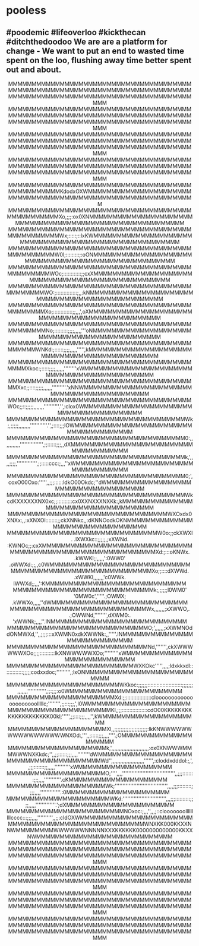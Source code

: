 # <h1><strong>pooless</strong></h1>

<h2>#poodemic #lifeoverloo #kickthecan #ditchthedoodoo We are are a platform for change - We want to put an end to wasted time spent on the loo, flushing away time better spent out and about.</h2>

<center>MMMMMMMMMMMMMMMMMMMMMMMMMMMMMMMMMMMMMMMMMMMMMMMMMMMMMMMMMMMMMMMMMMMMMMMMMMMMMMMMMMMMMMMMMMMMMMMMMMMMMMMMMMMMMMMMMMMMMMMM
MMMMMMMMMMMMMMMMMMMMMMMMMMMMMMMMMMMMMMMMMMMMMMMMMMMMMMMMMMMMMMMMMMMMMMMMMMMMMMMMMMMMMMMMMMMMMMMMMMMMMMMMMMMMMMMMMMMMMMMM
MMMMMMMMMMMMMMMMMMMMMMMMMMMMMMMMMMMMMMMMMMMMMMMMMMMMMMMMMMMMMMMMMMMMMMMMMMMMMMMMMMMMMMMMMMMMMMMMMMMMMMMMMMMMMMMMMMMMMMMM
MMMMMMMMMMMMMMMMMMMMMMMMMMMMMMMMMMMMMMMMMMMMMMMMMMMMMMMMMMMMMMMMMMMMMMMMMMMMMMMMMMMMMMMMMMMMMMMMMMMMMMMMMMMMMMMMMMMMMMMM
MMMMMMMMMMMMMMMMMMMMMMMMMMMMMMMMMMMMMMMMMMMMMMMMMMKdodxOXWMMMMMMMMMMMMMMMMMMMMMMMMMMMMMMMMMMMMMMMMMMMMMMMMMMMMMMMMMMMMMM
MMMMMMMMMMMMMMMMMMMMMMMMMMMMMMMMMMMMMMMMMMMMMMMMMMXo,;;;:ox0XNMMMMMMMMMMMMMMMMMMMMMMMMMMMMMMMMMMMMMMMMMMMMMMMMMMMMMMMMMM
MMMMMMMMMMMMMMMMMMMMMMMMMMMMMMMMMMMMMMMMMMMMMMMMMMWx;:::::;::lxKWMMMMMMMMMMMMMMMMMMMMMMMMMMMMMMMMMMMMMMMMMMMMMMMMMMMMMMM
MMMMMMMMMMMMMMMMMMMMMMMMMMMMMMMMMMMMMMMMMMMMMMMMMW0l;:::::::::;:oONMMMMMMMMMMMMMMMMMMMMMMMMMMMMMMMMMMMMMMMMMMMMMMMMMMMMM
MMMMMMMMMMMMMMMMMMMMMMMMMMMMMMMMMMMMMMMMMMMMMMMMWOc;::::::::::::;;cxXMMMMMMMMMMMMMMMMMMMMMMMMMMMMMMMMMMMMMMMMMMMMMMMMMMM
MMMMMMMMMMMMMMMMMMMMMMMMMMMMMMMMMMMMMMMMMMMMMMMWO:;::::::::::::::;,,:kNMMMMMMMMMMMMMMMMMMMMMMMMMMMMMMMMMMMMMMMMMMMMMMMMM
MMMMMMMMMMMMMMMMMMMMMMMMMMMMMMMMMMMMMMMMMMMMMMMXo;:::::::::::::;;,,,',oXMMMMMMMMMMMMMMMMMMMMMMMMMMMMMMMMMMMMMMMMMMMMMMMM
MMMMMMMMMMMMMMMMMMMMMMMMMMMMMMMMMMMMMMMMMMMMMMMNo;:::::::::;;;;,,,,,'''oNMMMMMMMMMMMMMMMMMMMMMMMMMMMMMMMMMMMMMMMMMMMMMMM
MMMMMMMMMMMMMMMMMMMMMMMMMMMMMMMMMMMMMMMMMMMMMWNKd:;::::::;;;;,,,,,''''',kMMMMMMMMMMMMMMMMMMMMMMMMMMMMMMMMMMMMMMMMMMMMMMM
MMMMMMMMMMMMMMMMMMMMMMMMMMMMMMMMMMMMMMMMMMMXkoc:;:::::;;;;,,,,,,''''''''xWMMMMMMMMMMMMMMMMMMMMMMMMMMMMMMMMMMMMMMMMMMMMMM
MMMMMMMMMMMMMMMMMMMMMMMMMMMMMMMMMMMMMMMMMXxc;;::::;;;;;,,,,,,'''''''''.'xNNWMMMMMMMMMMMMMMMMMMMMMMMMMMMMMMMMMMMMMMMMMMMM
MMMMMMMMMMMMMMMMMMMMMMMMMMMMMMMMMMMMMMMWOc;;::;;;;;,,,,,,,''''''''''.'',:clox0WMMMMMMMMMMMMMMMMMMMMMMMMMMMMMMMMMMMMMMMMM
MMMMMMMMMMMMMMMMMMMMMMMMMMMMMMMMMMMMMMWk;,;;;;;,,,,,,,,'''''''''''.'',;::::;;;lOWMMMMMMMMMMMMMMMMMMMMMMMMMMMMMMMMMMMMMMM
MMMMMMMMMMMMMMMMMMMMMMMMMMMMMMMMMMMMMM0:,,,,,,,,,,,''''''''''''''',;;::::::;;;,,dXMMMMMMMMMMMMMMMMMMMMMMMMMMMMMMMMMMMMMM
MMMMMMMMMMMMMMMMMMMMMMMMMMMMMMMMMMMMMMk,',,,,;;;;,''''''''''''',;;:::::ccc:;,,,''xWMMMMMMMMMMMMMMMMMMMMMMMMMMMMMMMMMMMMM
MMMMMMMMMMMMMMMMMMMMMMMMMMMMMMMMMMMMMM0;',coxO00Oxo:''''',,;;;::::::ldkO00Okdc;''dWMMMMMMMMMMMMMMMMMMMMMMMMMMMMMMMMMMMMM
MMMMMMMMMMMMMMMMMMMMMMMMMMMMMMMMMMMMMMWkcdKXXXXXXNX0xc;;::::::::::cx0XXNXXXNXKk:,kMMMMMMMMMMMMMMMMMMMMMMMMMMMMMMMMMMMMMM
MMMMMMMMMMMMMMMMMMMMMMMMMMMMMMMMMMWXOxdx0XNXx:,,:xXNXOl::::::::;;ckXNNkc,,:dKNNOodkOKNMMMMMMMMMMMMMMMMMMMMMMMMMMMMMMMMMM
MMMMMMMMMMMMMMMMMMMMMMMMMMMMMMMMW0o:;;ckXWXl.    .lXWXkc::;;;;;,;xXWNd.     :KWNOc;;:cxXMMMMMMMMMMMMMMMMMMMMMMMMMMMMMMMM
MMMMMMMMMMMMMMMMMMMMMMMMMMMMMMMXd:;:::oKNWx.      .kWWKl;;,,,,,':0WW0'      .oWWXd:;;,,c0WMMMMMMMMMMMMMMMMMMMMMMMMMMMMMM
MMMMMMMMMMMMMMMMMMMMMMMMMMMMMMXo;;::::dXWWd.      .xWWKl,,,,,,,'c0WWk.       lWWXd;;,,,':KMMMMMMMMMMMMMMMMMMMMMMMMMMMMMM
MMMMMMMMMMMMMMMMMMMMMMMMMMMMMMk;,;;;;;l0WM0'      '0MW0c','''''.;OWMX;      .kWWXo,,,,,''dWMMMMMMMMMMMMMMMMMMMMMMMMMMMMM
MMMMMMMMMMMMMMMMMMMMMMMMMMMMMWx,,,,,,,;xXWWO,.  .;OWWNd,'''''''',dXWM0:.   'xWWNk;,,,,''.lNMMMMMMMMMMMMMMMMMMMMMMMMMMMMM
MMMMMMMMMMMMMMMMMMMMMMMMMMMMMMO;',,,,,,;xXWMNOddONMWXd,'',,;;;;:::xXWMN0xdkXWWNk:,,'''''.lNMMMMMMMMMMMMMMMMMMMMMMMMMMMMM
MMMMMMMMMMMMMMMMMMMMMMMMMMMMMMNd,''''''',ckXWWWWWWXOo;;;;::::::::::lkXNWWWWWXOo;'''''''''xWMMMMMMMMMMMMMMMMMMMMMMMMMMMMM
MMMMMMMMMMMMMMMMMMMMMMMMMMMWXKOkc''''',,,,;ldxkkxdl:::::::::::::;;;;;codxxdoc;''''''''',;lxONMMMMMMMMMMMMMMMMMMMMMMMMMMM
MMMMMMMMMMMMMMMMMMMMMMMMWKkoc:;;;;;;:::::::::::::::::::::::;;;;;;;,,,,,,,'''''''''''',;;:;;;:o0WMMMMMMMMMMMMMMMMMMMMMMMM
MMMMMMMMMMMMMMMMMMMMMMMXd:;;:::::::::::::::::clooooooooooooooooooooolllllc;'''''''',;;:::;;;,',l0WMMMMMMMMMMMMMMMMMMMMMM
MMMMMMMMMMMMMMMMMMMMMMKl,;;;:::::::::::::::::cdO00KKKKKKKKKKKKKKKKKKKK00kl;''''',;;::::;;;,,,,'',kWMMMMMMMMMMMMMMMMMMMMM
MMMMMMMMMMMMMMMMMMMMMXl,,;;;;;;;;;;;;;;;;;;;;;:lkKNWWWWWWWWWWWWWWWWWNXOd:,''',,;:::::;;;,,,,''''.;OMMMMMMMMMMMMMMMMMMMMM
MMMMMMMMMMMMMMMMMMMMMk,',,,,,,,,,,,,,,,,,,,,,,,,,:ox0XNWWWMMMWWWNXKkdc;'',,;;::::::;;;,,,,''''''''dWMMMMMMMMMMMMMMMMMMMM
MMMMMMMMMMMMMMMMMMMMWd'',,,,,,,,,,,,,,,,,,,,,,'''''',:cloddxdddol:;,',,;;;:::::::;;,,,,,''''''''''xWMMMMMMMMMMMMMMMMMMMM
MMMMMMMMMMMMMMMMMMMMMO;'''',,,,'''''''''''''''''''''''''''''''''',,;;;::::::::;;;,,,,'''''''''''.cKMMMMMMMMMMMMMMMMMMMMM
MMMMMMMMMMMMMMMMMMMMMWk;'''''''''''''''''''''''''''''''''',,,,;;;:::::::::;;;;,,,,'''''''''''''.:0MMMMMMMMMMMMMMMMMMMMMM
MMMMMMMMMMMMMMMMMMMMMMWKd:'''''''''''''''''''''''''''',,,;;;::::::::::;;;;,,,,,'''''''''''''.';dXMMMMMMMMMMMMMMMMMMMMMMM
MMMMMMMMMMMMMMMMMMMMMMMMMNOxoc:;,,,'',,,;::clooooooolllllllllcccc:::;;;,,,,'''''''''',,;;:cldOXWMMMMMMMMMMMMMMMMMMMMMMMM
MMMMMMMMMMMMMMMMMMMMMMMMMMMMMWNXKK000KKXXNNWMMMMMMMMWWWWWWNNNNNXXXKKKKKK0000000000000KKXXNWMMMMMMMMMMMMMMMMMMMMMMMMMMMMM
MMMMMMMMMMMMMMMMMMMMMMMMMMMMMMMMMMMMMMMMMMMMMMMMMMMMMMMMMMMMMMMMMMMMMMMMMMMMMMMMMMMMMMMMMMMMMMMMMMMMMMMMMMMMMMMMMMMMMMMM
MMMMMMMMMMMMMMMMMMMMMMMMMMMMMMMMMMMMMMMMMMMMMMMMMMMMMMMMMMMMMMMMMMMMMMMMMMMMMMMMMMMMMMMMMMMMMMMMMMMMMMMMMMMMMMMMMMMMMMMM
MMMMMMMMMMMMMMMMMMMMMMMMMMMMMMMMMMMMMMMMMMMMMMMMMMMMMMMMMMMMMMMMMMMMMMMMMMMMMMMMMMMMMMMMMMMMMMMMMMMMMMMMMMMMMMMMMMMMMMMM
MMMMMMMMMMMMMMMMMMMMMMMMMMMMMMMMMMMMMMMMMMMMMMMMMMMMMMMMMMMMMMMMMMMMMMMMMMMMMMMMMMMMMMMMMMMMMMMMMMMMMMMMMMMMMMMMMMMMMMMM</center>
